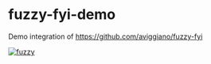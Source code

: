 # fuzzy-fyi-demo

Demo integration of https://github.com/aviggiano/fuzzy-fyi

<a href='https://app.fuzzy.fyi/api/badge/4ecc450c-beca-4cec-a244-a4222a33d95d?ref=main'>
  <img src='https://app.fuzzy.fyi/api/badge/4ecc450c-beca-4cec-a244-a4222a33d95d?ref=main' alt='fuzzy' />
</a>
